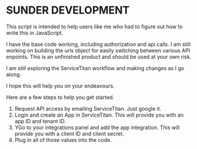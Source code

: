 # SUNDER DEVELOPMENT

This script is intended to help users like me who had to figure out how to write this in JavaScript.

I have the base code working, including authorization and api calls. I am still working on building the urls object for easily switching between various API enpoints. This is an unfinished product and should be used at your own risk.

I am still exploring the ServiceTitan workflow and making changes as I go along.

I hope this will help you on your endeavours.

Here are a few steps to help you get started.

1. Request API access by emailing ServiceTitan. Just google it.
2. Login and create an App in ServiceTitan. This will provide you with an app ID and tenant ID.
3. YGo to your integrations panel and add the app integration. This will provide you with a client ID and client secret.
4. Plug in all of those values into the code.
